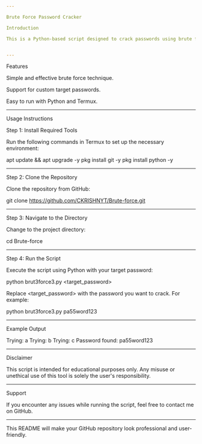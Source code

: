 ```yaml
---

Brute Force Password Cracker

Introduction

This is a Python-based script designed to crack passwords using brute force. It is intended strictly for educational purposes and testing environments.


---
```


Features

Simple and effective brute force technique.

Support for custom target passwords.

Easy to run with Python and Termux.



---

Usage Instructions

Step 1: Install Required Tools

Run the following commands in Termux to set up the necessary environment:

apt update && apt upgrade -y
pkg install git -y
pkg install python -y


---

Step 2: Clone the Repository

Clone the repository from GitHub:

git clone https://github.com/CKRISHNYT/Brute-force.git


---

Step 3: Navigate to the Directory

Change to the project directory:

cd Brute-force


---

Step 4: Run the Script

Execute the script using Python with your target password:

python brut3force3.py <target_password>

Replace <target_password> with the password you want to crack.
For example:

python brut3force3.py pa55word123


---

Example Output

Trying: a
Trying: b
Trying: c
Password found: pa55word123


---

Disclaimer

This script is intended for educational purposes only.
Any misuse or unethical use of this tool is solely the user's responsibility.


---

Support

If you encounter any issues while running the script, feel free to contact me on GitHub.


---

This README will make your GitHub repository look professional and user-friendly.

